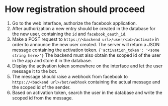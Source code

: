 How registration should proceed
===
1. Go to the web interface, authorize the facebook application.
2. After authorization a new entry should be created in the database for the new user, containing the `id` and `facebook_oauth_id`.
3. Make a POST request to `https://<backend url>/user/<id>/activate` in order to announce the new user created. The server will return a JSON message containing the activation token. `{'activation_token': '<some string here>'}` The backend must also obtain the scoped id of the user in the app and store it in the database.
4. Display the activation token somewhere on the interface and let the user message it to the bot.
5. The message should raise a webhook from facebook to `https://<backend url>/bot/webhook` containing the actual message and the scoped id of the sender.
6. Based on activation token, search the user in the database and write the scoped id from the message.

